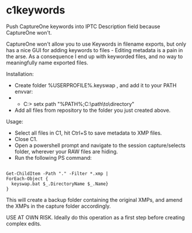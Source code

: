 # c1keywords
Push CaptureOne keywords into IPTC Description field because CaptureOne won't.

CaptureOne won't allow you to use Keywords in filename exports, but only has a nice GUI for adding keywords to files - Editing metadata is a pain in the arse.
As a consequence I end up with keyworded files, and no way to meaningfully name exported files.

Installation:
 * Create folder %USERPROFILE%\.keyswap , and add it to your PATH envvar:
 * * C:\> setx path "%PATH%;C:\path\to\directory\"
 * Add all files from repository to the folder you just created above.

Usage:
 * Select all files in C1, hit Ctrl+S to save metadata to XMP files.
 * Close C1.
 * Open a powershell prompt and navigate to the session capture/selects folder, wherever your RAW files are hiding.
 * Run the following PS command:

```

Get-ChildItem -Path "." -Filter *.xmp |
ForEach-Object {
  keyswap.bat $_.DirectoryName $_.Name}
}

```

This will create a backup folder containing the original XMPs, and amend the XMPs in the capture folder accordingly.

USE AT OWN RISK. Ideally do this operation as a first step before creating complex edits.
